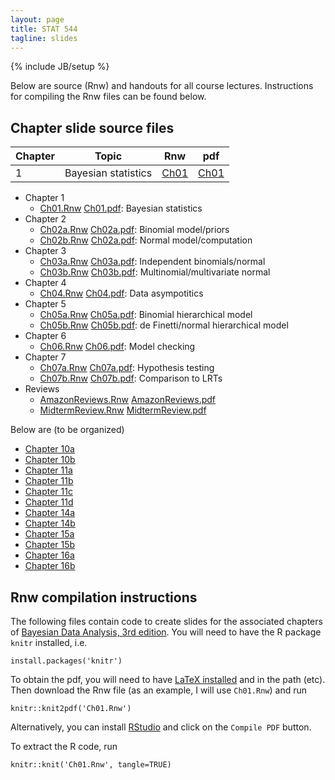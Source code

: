 ```yaml
---
layout: page
title: STAT 544
tagline: slides
---
```

{% include JB/setup %}

Below are source (Rnw) and handouts for all course lectures. Instructions for compiling the Rnw files can be found below.

## Chapter slide source files


|Chapter|Topic|Rnw|pdf|
|-------|-----|---|---|
|1|Bayesian statistics|[Ch01](Ch01/Ch01.Rnw)|[Ch01](Ch01/Ch01.pdf)|

- Chapter 1
  - [Ch01.Rnw](Ch01/Ch01.Rnw) [Ch01.pdf](Ch01/Ch01.pdf): Bayesian statistics
- Chapter 2
  - [Ch02a.Rnw](Ch02/Ch02a.Rnw) [Ch02a.pdf](Ch02/Ch02a.pdf): Binomial model/priors
  - [Ch02b.Rnw](Ch02/Ch02b.Rnw) [Ch02a.pdf](Ch02/Ch02b.pdf): Normal model/computation
- Chapter 3
  - [Ch03a.Rnw](Ch03/Ch03a.Rnw) [Ch03a.pdf](Ch03/Ch03a.pdf): Independent binomials/normal
  - [Ch03b.Rnw](Ch03/Ch03b.Rnw) [Ch03b.pdf](Ch03/Ch03b.pdf): Multinomial/multivariate normal
- Chapter 4
  - [Ch04.Rnw](Ch04/Ch04.Rnw) [Ch04.pdf](Ch04/Ch04.pdf): Data asympotitics
- Chapter 5
  - [Ch05a.Rnw](Ch05/Ch05a.Rnw) [Ch05a.pdf](Ch05/Ch05a.pdf): Binomial hierarchical model
  -  [Ch05b.Rnw](Ch05/Ch05b.Rnw) [Ch05b.pdf](Ch05/Ch05b.pdf): de Finetti/normal hierarchical model
- Chapter 6
  -  [Ch06.Rnw](Ch06/Ch06.Rnw) [Ch06.pdf](Ch06/Ch06.pdf): Model checking
- Chapter 7
  - [Ch07a.Rnw](Ch07/Ch07a.Rnw) [Ch07a.pdf](Ch07/Ch07a.pdf): Hypothesis testing
  - [Ch07b.Rnw](Ch07/Ch07b.Rnw) [Ch07b.pdf](Ch07/Ch07b.pdf): Comparison to LRTs
- Reviews
  - [AmazonReviews.Rnw](AmazonReviews/AmazonReviews.Rnw) [AmazonReviews.pdf](AmazonReviews/AmazonReviews.pdf)
  - [MidtermReview.Rnw](MidtermReview/midterm_review.Rnw) [MidtermReview.pdf](MidtermReview/midterm_review.pdf)
  
Below are (to be organized)
  
- [Chapter 10a](Ch10/Ch10a.Rnw)
- [Chapter 10b](Ch10/Ch10b.Rnw)
- [Chapter 11a](Ch11/Ch11a.Rnw)
- [Chapter 11b](Ch11/Ch11b.Rnw)
- [Chapter 11c](Ch11/Ch11c.Rnw)
- [Chapter 11d](Ch11/Ch11d.Rnw)
- [Chapter 14a](Ch14/Ch14a.Rnw)
- [Chapter 14b](Ch14/Ch14b.Rnw)
- [Chapter 15a](Ch15/Ch15a.Rnw)
- [Chapter 15b](Ch15/Ch15b.Rnw)
- [Chapter 16a](Ch16/Ch16a.Rnw)
- [Chapter 16b](Ch16/Ch16b.Rnw)


## Rnw compilation instructions

The following files contain code to create slides for the associated chapters of [Bayesian Data Analysis, 3rd edition](../textbook.html). You will need to have the R package `knitr` installed, i.e. 

    install.packages('knitr')

To obtain the pdf, you will need to have [LaTeX installed](http://en.wikibooks.org/wiki/LaTeX/Installation) and in the path (etc). Then download the Rnw file (as an example, I will use `Ch01.Rnw`) and run

    knitr::knit2pdf('Ch01.Rnw')

Alternatively, you can install [RStudio](http://www.rstudio.com/) and click on the `Compile PDF` button.

To extract the R code, run 

    knitr::knit('Ch01.Rnw', tangle=TRUE)
